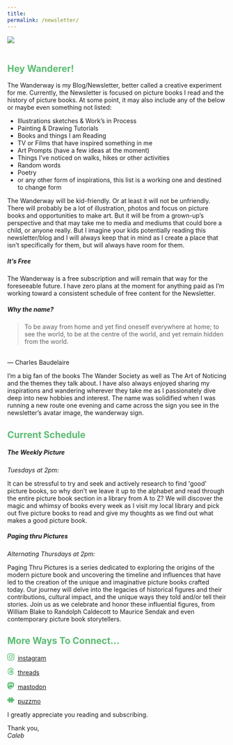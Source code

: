 ```yaml
---
title: 
permalink: /newsletter/
---
```

<picture>
  <source
    media="(min-width: 750px)"
    srcset="/images/wanderwayprofile.png">
  <source
    media="(min-width: 300px)"
    srcset="/images/wanderwayprofilemobile.png">
  <img
    src="/images/wanderwayprofile.png"><br>
</picture>
<br>

<h2 style="color: #5ABB71">Hey Wanderer!</h2>

The Wanderway is my Blog/Newsletter, better called a creative experiment for me. Currently, the Newsletter is focused on picture books I read and the history of picture books. At some point, it may also include any of the below or maybe even something not listed:

- Illustrations sketches & Work’s in Process
- Painting & Drawing Tutorials
- Books and things I am Reading
- TV or Films that have inspired something in me
- Art Prompts (have a few ideas at the moment)
- Things I’ve noticed on walks, hikes or other activities
- Random words
- Poetry
- or any other form of inspirations, this list is a working one and destined to change form

The Wanderway will be kid-friendly. Or at least it will not be unfriendly. There will probably be a lot of illustration, photos and focus on picture books and opportunities to make art. But it will be from a grown-up’s perspective and that may take me to media and mediums that could bore a child, or anyone really. But I imagine your kids potentially reading this newsletter/blog and I will always keep that in mind as I create a place that isn’t specifically for them, but will always have room for them.

##### It’s Free

The Wanderway is a free subscription and will remain that way for the foreseeable future. I have zero plans at the moment for anything paid as I’m working toward a consistent schedule of free content for the Newsletter.

##### Why the name?

> To be away from home and yet find oneself everywhere at home; to see the world, to be at the centre of the world, and yet remain hidden from the world. <br>
<br>
— Charles Baudelaire

I’m a big fan of the books The Wander Society as well as The Art of Noticing and the themes they talk about. I have also always enjoyed sharing my inspirations and wandering wherever they take me as I passionately dive deep into new hobbies and interest. The name was solidified when I was running a new route one evening and came across the sign you see in the newsletter’s avatar image, the wanderway sign.

<h2 style="color: #5ABB71;">Current Schedule</h2>

##### The Weekly Picture

*Tuesdays at 2pm:*

It can be stressful to try and seek and actively research to find 'good' picture books, so why don't we leave it up to the alphabet and read through the entire picture book section in a library from A to Z? We will discover the magic and whimsy of books every week as I visit my local library and pick out five picture books to read and give my thoughts as we find out what makes a good picture book.

##### Paging thru Pictures

*Alternating Thursdays at 2pm:*

Paging Thru Pictures is a series dedicated to exploring the origins of the modern picture book and uncovering the timeline and influences that have led to the creation of the unique and imaginative picture books crafted today. Our journey will delve into the legacies of historical figures and their contributions, cultural impact, and the unique ways they told and/or tell their stories. Join us as we celebrate and honor these influential figures, from William Blake to Randolph Caldecott to Maurice Sendak and even contemporary picture book storytellers.

<h2 style="color: #5ABB71;">More Ways To Connect...</h2>

<h style="color:#5ABB71;"><svg xmlns="http://www.w3.org/2000/svg" width="16" height="16" fill="currentColor" class="bi bi-instagram" viewBox="0 0 16 16">
  <path d="M8 0C5.829 0 5.556.01 4.703.048 3.85.088 3.269.222 2.76.42a3.917 3.917 0 0 0-1.417.923A3.927 3.927 0 0 0 .42 2.76C.222 3.268.087 3.85.048 4.7.01 5.555 0 5.827 0 8.001c0 2.172.01 2.444.048 3.297.04.852.174 1.433.372 1.942.205.526.478.972.923 1.417.444.445.89.719 1.416.923.51.198 1.09.333 1.942.372C5.555 15.99 5.827 16 8 16s2.444-.01 3.298-.048c.851-.04 1.434-.174 1.943-.372a3.916 3.916 0 0 0 1.416-.923c.445-.445.718-.891.923-1.417.197-.509.332-1.09.372-1.942C15.99 10.445 16 10.173 16 8s-.01-2.445-.048-3.299c-.04-.851-.175-1.433-.372-1.941a3.926 3.926 0 0 0-.923-1.417A3.911 3.911 0 0 0 13.24.42c-.51-.198-1.092-.333-1.943-.372C10.443.01 10.172 0 7.998 0h.003zm-.717 1.442h.718c2.136 0 2.389.007 3.232.046.78.035 1.204.166 1.486.275.373.145.64.319.92.599.28.28.453.546.598.92.11.281.24.705.275 1.485.039.843.047 1.096.047 3.231s-.008 2.389-.047 3.232c-.035.78-.166 1.203-.275 1.485a2.47 2.47 0 0 1-.599.919c-.28.28-.546.453-.92.598-.28.11-.704.24-1.485.276-.843.038-1.096.047-3.232.047s-2.39-.009-3.233-.047c-.78-.036-1.203-.166-1.485-.276a2.478 2.478 0 0 1-.92-.598 2.48 2.48 0 0 1-.6-.92c-.109-.281-.24-.705-.275-1.485-.038-.843-.046-1.096-.046-3.233 0-2.136.008-2.388.046-3.231.036-.78.166-1.204.276-1.486.145-.373.319-.64.599-.92.28-.28.546-.453.92-.598.282-.11.705-.24 1.485-.276.738-.034 1.024-.044 2.515-.045v.002zm4.988 1.328a.96.96 0 1 0 0 1.92.96.96 0 0 0 0-1.92zm-4.27 1.122a4.109 4.109 0 1 0 0 8.217 4.109 4.109 0 0 0 0-8.217zm0 1.441a2.667 2.667 0 1 1 0 5.334 2.667 2.667 0 0 1 0-5.334"/>
</svg></h>&nbsp;&nbsp;<a href="https://www.instagram.com/caleb.mallen/"><u>instagram</u></a>
<br>

<h style="color:#5ABB71;"><svg xmlns="http://www.w3.org/2000/svg" width="16" height="16" fill="currentColor" class="bi bi-threads" viewBox="0 0 16 16">
  <path d="M6.321 6.016c-.27-.18-1.166-.802-1.166-.802.756-1.081 1.753-1.502 3.132-1.502.975 0 1.803.327 2.394.948.591.621.928 1.509 1.005 2.644.328.138.63.299.905.484 1.109.745 1.719 1.86 1.719 3.137 0 2.716-2.226 5.075-6.256 5.075C4.594 16 1 13.987 1 7.994 1 2.034 4.482 0 8.044 0 9.69 0 13.55.243 15 5.036l-1.36.353C12.516 1.974 10.163 1.43 8.006 1.43c-3.565 0-5.582 2.171-5.582 6.79 0 4.143 2.254 6.343 5.63 6.343 2.777 0 4.847-1.443 4.847-3.556 0-1.438-1.208-2.127-1.27-2.127-.236 1.234-.868 3.31-3.644 3.31-1.618 0-3.013-1.118-3.013-2.582 0-2.09 1.984-2.847 3.55-2.847.586 0 1.294.04 1.663.114 0-.637-.54-1.728-1.9-1.728-1.25 0-1.566.405-1.967.868ZM8.716 8.19c-2.04 0-2.304.87-2.304 1.416 0 .878 1.043 1.168 1.6 1.168 1.02 0 2.067-.282 2.232-2.423a6.217 6.217 0 0 0-1.528-.161"/>
</svg></h>&nbsp;&nbsp;<a href="https://www.threads.net/@caleb.mallen" ><u>threads</u></a></h>
<br>

<h style="color:#5ABB71;"><svg xmlns="http://www.w3.org/2000/svg" width="16" height="16" fill="currentColor" class="bi bi-mastodon" viewBox="0 0 16 16">
  <path d="M11.19 12.195c2.016-.24 3.77-1.475 3.99-2.603.348-1.778.32-4.339.32-4.339 0-3.47-2.286-4.488-2.286-4.488C12.062.238 10.083.017 8.027 0h-.05C5.92.017 3.942.238 2.79.765c0 0-2.285 1.017-2.285 4.488l-.002.662c-.004.64-.007 1.35.011 2.091.083 3.394.626 6.74 3.78 7.57 1.454.383 2.703.463 3.709.408 1.823-.1 2.847-.647 2.847-.647l-.06-1.317s-1.303.41-2.767.36c-1.45-.05-2.98-.156-3.215-1.928a3.614 3.614 0 0 1-.033-.496s1.424.346 3.228.428c1.103.05 2.137-.064 3.188-.189zm1.613-2.47H11.13v-4.08c0-.859-.364-1.295-1.091-1.295-.804 0-1.207.517-1.207 1.541v2.233H7.168V5.89c0-1.024-.403-1.541-1.207-1.541-.727 0-1.091.436-1.091 1.296v4.079H3.197V5.522c0-.859.22-1.541.66-2.046.456-.505 1.052-.764 1.793-.764.856 0 1.504.328 1.933.983L8 4.39l.417-.695c.429-.655 1.077-.983 1.934-.983.74 0 1.336.259 1.791.764.442.505.661 1.187.661 2.046v4.203z"/>
</svg></h>&nbsp;&nbsp;<a href="https://mastodon.social/@caleballen" ><u>mastodon</u></a>
<br>

<h style="color:#5ABB71;"><svg xmlns="http://www.w3.org/2000/svg" width="16" height="16" fill="currentColor" class="bi bi-puzzle-fill" viewBox="0 0 16 16">
  <path d="M3.112 3.645A1.5 1.5 0 0 1 4.605 2H7a.5.5 0 0 1 .5.5v.382c0 .696-.497 1.182-.872 1.469a.459.459 0 0 0-.115.118.113.113 0 0 0-.012.025L6.5 4.5v.003l.003.01c.004.01.014.028.036.053a.86.86 0 0 0 .27.194C7.09 4.9 7.51 5 8 5c.492 0 .912-.1 1.19-.24a.86.86 0 0 0 .271-.194.213.213 0 0 0 .036-.054l.003-.01v-.008a.112.112 0 0 0-.012-.025.459.459 0 0 0-.115-.118c-.375-.287-.872-.773-.872-1.469V2.5A.5.5 0 0 1 9 2h2.395a1.5 1.5 0 0 1 1.493 1.645L12.645 6.5h.237c.195 0 .42-.147.675-.48.21-.274.528-.52.943-.52.568 0 .947.447 1.154.862C15.877 6.807 16 7.387 16 8s-.123 1.193-.346 1.638c-.207.415-.586.862-1.154.862-.415 0-.733-.246-.943-.52-.255-.333-.48-.48-.675-.48h-.237l.243 2.855A1.5 1.5 0 0 1 11.395 14H9a.5.5 0 0 1-.5-.5v-.382c0-.696.497-1.182.872-1.469a.459.459 0 0 0 .115-.118.113.113 0 0 0 .012-.025L9.5 11.5v-.003l-.003-.01a.214.214 0 0 0-.036-.053.859.859 0 0 0-.27-.194C8.91 11.1 8.49 11 8 11c-.491 0-.912.1-1.19.24a.859.859 0 0 0-.271.194.214.214 0 0 0-.036.054l-.003.01v.002l.001.006a.113.113 0 0 0 .012.025c.016.027.05.068.115.118.375.287.872.773.872 1.469v.382a.5.5 0 0 1-.5.5H4.605a1.5 1.5 0 0 1-1.493-1.645L3.356 9.5h-.238c-.195 0-.42.147-.675.48-.21.274-.528.52-.943.52-.568 0-.947-.447-1.154-.862C.123 9.193 0 8.613 0 8s.123-1.193.346-1.638C.553 5.947.932 5.5 1.5 5.5c.415 0 .733.246.943.52.255.333.48.48.675.48h.238z"/>
</svg></h>&nbsp;&nbsp;<a href="https://www.puzzmo.com/user/bu/kale" ><u>puzzmo</u></a>

I greatly appreciate you reading and subscribing.


Thank you,<br>
*Caleb*


